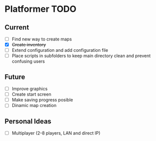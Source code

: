 Platformer TODO
===

Current
---
- [ ] Find new way to create maps
- [x] ~~Create inventory~~
- [ ] Extend configuration and add configuration file
- [ ] Place scripts in subfolders to keep main directory clean and prevent confusing users

Future
---
- [ ] Improve graphics
- [ ] Create start screen
- [ ] Make saving progress posible
- [ ] Dinamic map creation

Personal Ideas
---
- [ ] Multiplayer (2-8 players, LAN and direct IP)